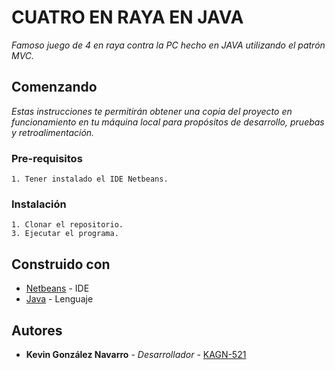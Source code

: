 # CUATRO EN RAYA EN JAVA
_Famoso juego de 4 en raya contra la PC hecho en JAVA utilizando el patrón MVC._

## Comenzando
_Estas instrucciones te permitirán obtener una copia del proyecto en funcionamiento en tu máquina local para propósitos de desarrollo, pruebas y retroalimentación._

### Pre-requisitos
```
1. Tener instalado el IDE Netbeans.
```

### Instalación
```
1. Clonar el repositorio.
3. Ejecutar el programa.
```

## Construido con
* [Netbeans](https://netbeans.org/) - IDE
* [Java](https://www.java.com/es/) - Lenguaje

## Autores
* **Kevin González Navarro** - *Desarrollador* - [KAGN-521](https://github.com/KAGN-521)
